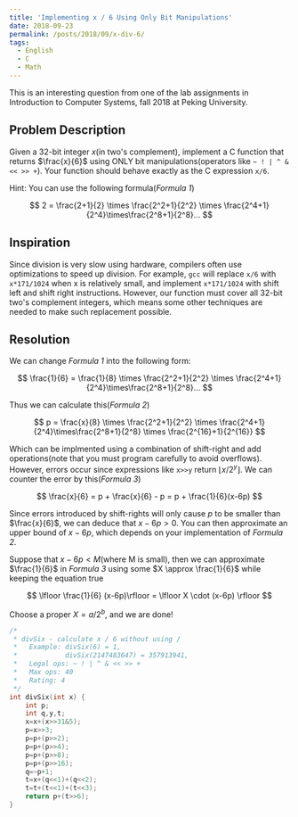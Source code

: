 ```yaml
---
title: 'Implementing x / 6 Using Only Bit Manipulations'
date: 2018-09-23
permalink: /posts/2018/09/x-div-6/
tags:
  - English
  - C
  - Math
---
```


This is an interesting question from one of the lab assignments in Introduction to Computer Systems, fall 2018 at Peking University.

## Problem Description

Given a 32-bit integer $x$(in two's complement), implement a C function that returns $\frac{x}{6}​$ using ONLY bit manipulations(operators like `~ ! | ^ & << >> +`). Your function should behave exactly as the C expression `x/6`.

Hint: You can use the following formula(*Formula 1*)

$$
2 = \frac{2+1}{2} \times \frac{2^2+1}{2^2} \times \frac{2^4+1}{2^4}\times\frac{2^8+1}{2^8}...
$$

## Inspiration
Since division is very slow using hardware, compilers often use optimizations to speed up division. For example, `gcc` will replace `x/6` with `x*171/1024` when x is relatively small, and implement `x*171/1024` with shift left and shift right instructions. However, our function must cover all 32-bit two's complement integers, which means some other techniques are needed to make such replacement possible.

## Resolution
We can change *Formula 1* into the following form:

$$
\frac{1}{6} = \frac{1}{8} \times \frac{2^2+1}{2^2} \times \frac{2^4+1}{2^4}\times\frac{2^8+1}{2^8}...
$$

Thus we can calculate this(*Formula 2*)

$$
p = \frac{x}{8} \times \frac{2^2+1}{2^2} \times \frac{2^4+1}{2^4}\times\frac{2^8+1}{2^8} \times \frac{2^{16}+1}{2^{16}}
$$

Which can be implmented using a combination of shift-right and add operations(note that you must program carefully to avoid overflows). However, errors occur since expressions like `x>>y` return $\lfloor x/2^y \rfloor$. We can counter the error by this(*Formula 3*)

$$
\frac{x}{6} = p + \frac{x}{6} - p = p + \frac{1}{6}(x-6p)
$$

Since errors introduced by shift-rights will only cause $p$ to be smaller than $\frac{x}{6}$, we can deduce that $x-6p > 0$. You can then approximate an upper bound of $x-6p$, which depends on your implementation of *Formula 2*. 

Suppose that $x-6p < M$(where M is small), then we can approximate $\frac{1}{6}$ in *Formula 3* using some $X \approx \frac{1}{6}$ while keeping the equation true

$$
\lfloor \frac{1}{6} (x-6p)\rfloor = \lfloor X \cdot (x-6p) \rfloor
$$

Choose a proper $X = a/2^b$, and we are done!

``` C
/*
 * divSix - calculate x / 6 without using /
 *   Example: divSix(6) = 1,
 *            divSix(2147483647) = 357913941,
 *   Legal ops: ~ ! | ^ & << >> +
 *   Max ops: 40
 *   Rating: 4
 */
int divSix(int x) {
	int p;
	int q,y,t;
	x=x+(x>>31&5);
	p=x>>3;
	p=p+(p>>2);
	p=p+(p>>4);
	p=p+(p>>8);
	p=p+(p>>16);
	q=~p+1;
	t=x+(q<<1)+(q<<2);
	t=t+(t<<1)+(t<<3);
	return p+(t>>6);
}
```


